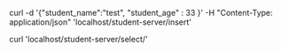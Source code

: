 
curl -d '{"student_name":"test", "student_age" : 33 }' -H "Content-Type: application/json" 'localhost/student-server/insert' 

curl 'localhost/student-server/select/<id>' 
